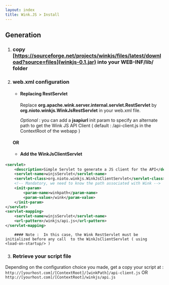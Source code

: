 ```yaml
---
layout: index
title: Wink.JS > Install
---
```


## Generation

1. ### copy [https://sourceforge.net/projects/winkjs/files/latest/download?source=files](winkjs-0.1.jar) into your WEB-INF/lib/ folder

2. ### web.xml configuration

    * #### Replacing RestServlet
        Replace **org.apache.wink.server.internal.servlet.RestServlet** by **org.nioto.winkjs.WinkJsRestServlet** in your web.xml file.

        _Optional_ : you can add a **jsapiurl** init param to specify an alternate path to get the Wink JS API Client ( default : /api-client.js in the ContextRoot of the webapp )

    #### OR

    * #### Add the WinkJsClientServlet
```xml
<servlet>  
	<description>Simple Servlet to generate a JS client for the API</description>
	<servlet-name>winjsServlet</servlet-name>
	<servlet-class>org.nioto.winkjs.WinkJsClientServlet</servlet-class>
  	<!-- Mandatory, we need to know the path associated with Wink -->
	<init-param>
		<param-name>winkpath</param-name>
		<param-value>/wink</param-value>
	</init-param>
</servlet>
<servlet-mapping>
	<servlet-name>winjsServlet</servlet-name>
	<url-pattern>/winkjs/api.js</url-pattern>
</servlet-mapping> 
```
        #### Note :  In this case, the Wink RestServlet must be initialized before any call  to the WinkJsClientServlet ( using  <load-on-startup/> )


3. ### Retrieve your script file
Depending on the configuration choice you made, get a copy your script at :
		`http://[yourhost.com]/[ContextRoot]/[winkPath]/api-client.js` OR `http://[yourhost.com]/[ContextRoot]/winkjs/api.js`
